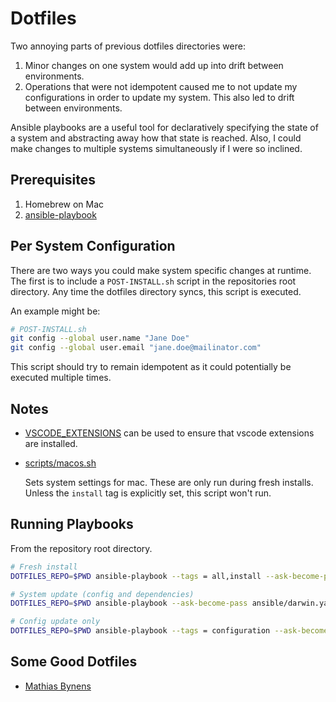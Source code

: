 # Dotfiles

Two annoying parts of previous dotfiles directories were:

1. Minor changes on one system would add up into drift between environments.
2. Operations that were not idempotent caused me to not update my configurations
   in order to update my system. This also led to drift between environments.
   
Ansible playbooks are a useful tool for declaratively specifying the state of a system
and abstracting away how that state is reached. Also, I could make changes to multiple
systems simultaneously if I were so inclined.

## Prerequisites

1. Homebrew on Mac
2. [ansible-playbook](https://docs.ansible.com/ansible/latest/installation_guide/intro_installation.html)

## Per System Configuration

There are two ways you could make system specific changes at runtime. The first is to include
a `POST-INSTALL.sh` script in the repositories root directory. Any time the dotfiles directory
syncs, this script is executed.

An example might be:
```sh
# POST-INSTALL.sh
git config --global user.name "Jane Doe"
git config --global user.email "jane.doe@mailinator.com"
```
This script should try to remain idempotent as it could potentially be executed multiple times.

## Notes

* [VSCODE_EXTENSIONS](VSCODE_EXTENSIONS) can be used to ensure that vscode extensions are installed.

* [scripts/macos.sh](scripts/macos.sh)

    Sets system settings for mac. These are only run during fresh installs.
    Unless the `install` tag is explicitly set, this script won't run.

## Running Playbooks

From the repository root directory.

```sh
# Fresh install
DOTFILES_REPO=$PWD ansible-playbook --tags = all,install --ask-become-pass ansible/darwin.yaml

# System update (config and dependencies)
DOTFILES_REPO=$PWD ansible-playbook --ask-become-pass ansible/darwin.yaml

# Config update only
DOTFILES_REPO=$PWD ansible-playbook --tags = configuration --ask-become-pass ansible/darwin.yaml
```

## Some Good Dotfiles

* [Mathias Bynens](https://github.com/mathiasbynens/dotfiles)
